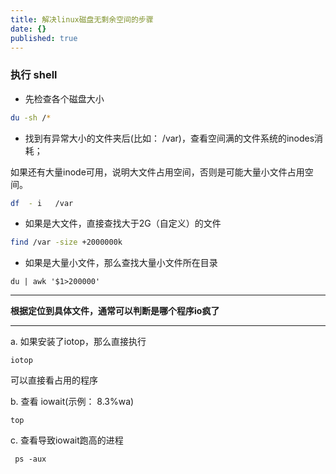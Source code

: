 ```yaml
---
title: 解决linux磁盘无剩余空间的步骤
date: {}
published: true
---
```



### 执行 shell

* 先检查各个磁盘大小

```bash
du -sh /*
```

* 找到有异常大小的文件夹后(比如： /var)，查看空间满的文件系统的inodes消耗；

 如果还有大量inode可用，说明大文件占用空间，否则是可能大量小文件占用空间。

```bash
df  - i   /var
```

* 如果是大文件，直接查找大于2G（自定义）的文件

```bash
find /var -size +2000000k
```

* 如果是大量小文件，那么查找大量小文件所在目录

```
du | awk '$1>200000'
```

---------

**根据定位到具体文件，通常可以判断是哪个程序io疯了**

-----

a. 如果安装了iotop，那么直接执行

```
iotop
```
可以直接看占用的程序

b. 查看 iowait(示例： 8.3%wa)

```
top
```
c. 查看导致iowait跑高的进程

```	
 ps -aux
```
